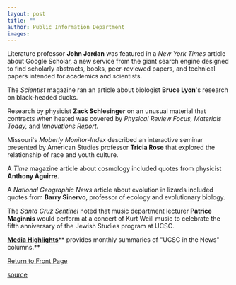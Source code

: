 ```yaml
---
layout: post
title: ""
author: Public Information Department
images:
---
```


Literature professor **John Jordan** was featured in a _New York Times_ article about Google Scholar, a new service from the giant search engine designed to find scholarly abstracts, books, peer-reviewed papers, and technical papers intended for academics and scientists.

The _Scientist_ magazine ran an article about biologist **Bruce Lyon**'s research on black-headed ducks.

Research by physicist **Zack Schlesinger** on an unusual material that contracts when heated was covered by _Physical Review Focus, Materials Today,_ and _Innovations Report._

Missouri's _Moberly Monitor-Index_ described an interactive seminar presented by American Studies professor **Tricia Rose** that explored the relationship of race and youth culture.

A _Time_ magazine article about cosmology included quotes from physicist **Anthony Aguirre.**

A _National Geographic News_ article about evolution in lizards included quotes from **Barry Sinervo**, professor of ecology and evolutionary biology.

The _Santa Cruz Sentinel_ noted that music department lecturer **Patrice Maginnis** would perform at a concert of Kurt Weill music to celebrate the fifth anniversary of the Jewish Studies program at UCSC.

[**Media Highlights**][1]** provides monthly summaries of "UCSC in the News" columns.**

  

[Return to Front Page][2]

[1]: http://www.ucsc.edu/news_events/media_highlights
[2]: http://currents.ucsc.edu/

[source](http://www1.ucsc.edu/currents/04-05/12-13/news2.asp "Permalink to news2")
